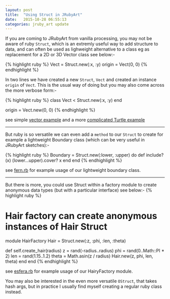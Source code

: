 ```yaml
---
layout: post
title:  "Using Struct in JRubyArt"
date:   2015-10-28 06:55:13
categories: jruby_art update
---
```


If you are coming to JRubyArt from vanilla processing, you may not be aware of ruby `Struct`, which is an extremly useful way to add structure to data, and can often be used as lighweight alternative to a class eg as replacement for a 2D or 3D Vector class see below:-

{% highlight ruby %}
Vect = Struct.new(:x, :y)
origin = Vect(0, 0)
{% endhighlight %}

In two lines we have created a new `Struct`, `Vect` and created an instance `origin` of `Vect`. This is the usual way of doing but you may also come across the more verbose form:-

{% highlight ruby %}
class Vect < Struct.new(:x, :y)
end

origin = Vect.new(0, 0)
{% endhighlight %}

see simple [vector example][struct] and a more [complicated Turtle example][penrose]

----

But ruby is so versatile we can even add a `method` to our `Struct` to create for example a lightweight Boundary class (which can be very useful in JRubyArt sketches):-

{% highlight ruby %}
Boundary = Struct.new(:lower, :upper) do
  def include?(x)
    (lower...upper).cover? x
  end
end
{% endhighlight %}

see [fern.rb][fern] for example usage of our lightweight boundary class.


----

But there is more, you could use Struct within a factory module to create anonymous data types (but with a particular interface) see below:-
{% highlight ruby %}
# Hair factory can create anonymous instances of Hair Struct
module HairFactory
  Hair = Struct.new(:z, :phi, :len, :theta)

  def self.create_hair(radius)
    z = rand(-radius..radius)
    phi = rand(0..Math::PI * 2)
    len = rand(1.15..1.2)
    theta = Math.asin(z / radius)
    Hair.new(z, phi, len, theta)
  end
end
{% endhighlight %}

see [esfera.rb][esfera] for example usage of our HairyFactory module.

You may also be interested in the even more versatile `OStruct`, that takes hash args, but in practice I usually find myself creating a regular ruby class instead.

[esfera]:https://github.com/ruby-processing/JRubyArt-examples/blob/master/processing_app/demos/performance/esfera.rb
[struct]:https://github.com/ruby-processing/JRubyArt-examples/blob/master/processing_app/basics/objects/struct.rb
[penrose]:https://github.com/ruby-processing/JRubyArt-examples/blob/master/processing_app/topics/lsystems/penrose.rb
[fern]:https://github.com/ruby-processing/JRubyArt-examples/blob/master/contributed/fern.rb
